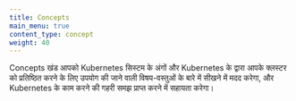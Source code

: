 ```yaml
---
title: Concepts
main_menu: true
content_type: concept
weight: 40
---
```


<!-- overview -->

Concepts खंड आपको Kubernetes सिस्टम के अंगों और Kubernetes के द्वारा आपके क्लस्टर को प्रतिष्ठित करने के लिए उपयोग की जाने वाली विषय-वस्तुओं के बारे में सीखने में मदद करेगा, और Kubernetes के काम करने की गहरी समझ प्राप्त करने में सहायता करेगा।

<!-- body -->
